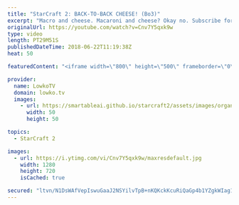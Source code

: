 ```yaml
---
title: "StarCraft 2: BACK-TO-BACK CHEESE! (Bo3)"
excerpt: "Macro and cheese. Macaroni and cheese? Okay no. Subscribe for more videos: http://lowko.tv/youtube Dark vs Rogue: https://goo.gl/iWUfxS  A great best-of-3 series between INnoVation and Solar. In these games, not only do we get a really solid and modern game of Zerg vs Terran, we also get to see INnoVation"
originalUrl: https://youtube.com/watch?v=Cnv7Y5qxk9w
type: video
length: PT29M51S
publishedDateTime: 2018-06-22T11:19:38Z
heat: 50

featuredContent: "<iframe width=\"800\" height=\"500\" frameborder=\"0\" src=\"https://www.youtube.com/embed/Cnv7Y5qxk9w\" allow=\"accelerometer; autoplay; encrypted-media; gyroscope; picture-in-picture\" allowfullscreen></iframe>"

provider:
  name: LowkoTV
  domain: lowko.tv
  images:
    - url: https://smartableai.github.io/starcraft2/assets/images/organizations/lowko.tv-50x50.jpg
      width: 50
      height: 50

topics:
  - StarCraft 2

images:
  - url: https://i.ytimg.com/vi/Cnv7Y5qxk9w/maxresdefault.jpg
    width: 1280
    height: 720
    isCached: true

secured: "ltvn/N1DsWAfVepIswuGaaJ2NSYilvTpB+nKQKckKcuRiQaGp4b1YZgkWIag161RnfR20/fDOJH/D0Ad9uY5PTc0BBdEkwBIXLMKEjw66tzw2mVG13//310wTvXiFXsnxR/jy/kg1wyM27SpmjHKb27CKu5lTNhWy4Sk42DOB/GMiI5Bkv2vzZl+AXGyzhS5pMQfrhrJBPLQLg2QiFfugaLpvxGyKLku+V2Yb6OwIId/aulLc5ovsRqrEXLkAyfY6CY3zFutbZHITvpgviDPVGnKE6hXFkTYv0FLYI2u0yQR3n7CZLEUfN+XXl6zkGu24HhD4EmotSFIKwT+nPoEAUITYnNwURsKeTJ2BvYaYsXmvkDBMurwGkYtlUWGscy00QpwD12vAD3sfqb9Ho3eoZzYMP+YqA6woMNvUxs1jbdtwJ0j2F4vZBL+Y9IKdSWz;5g/QeljohKQIcC0eN9FcyA=="
---
```


